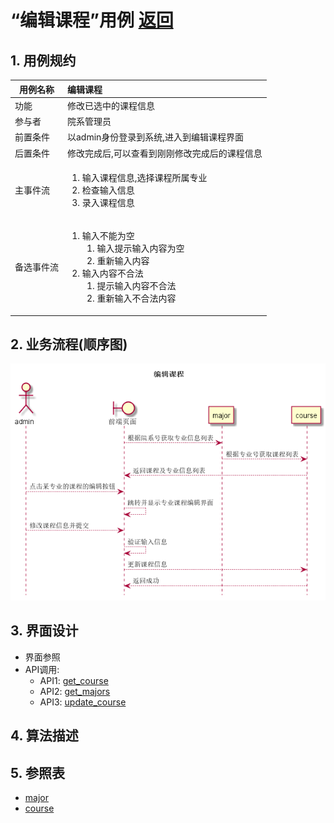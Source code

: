 # “编辑课程”用例 [返回](../README.md)

## 1. 用例规约

|用例名称|编辑课程|
|-------|:-------------|
|功能|修改已选中的课程信息|
|参与者|院系管理员|
|前置条件|以admin身份登录到系统,进入到编辑课程界面|
|后置条件|修改完成后,可以查看到刚刚修改完成后的课程信息|
|主事件流|<ol><li>输入课程信息,选择课程所属专业</li><li>检查输入信息</li><li>录入课程信息</li></ol>|
|备选事件流|<ol><li>输入不能为空<ol><li>输入提示输入内容为空</li><li>重新输入内容</li></ol></li><li>输入内容不合法<ol><li>提示输入内容不合法</li><li>重新输入不合法内容</li></ol></li></ol>|

## 2. 业务流程(顺序图)

![编辑课程](../../out/test6/sequence/编辑课程.png)

## 3. 界面设计

- 界面参照
- API调用:
    - API1: [get_course](../api/get_course.md)
    - API2: [get_majors](../api/get_majors.md)
    - API3: [update_course](../api/update_course.md)

## 4. 算法描述
    
## 5. 参照表

- [major](../数据库设计.md/#major)
- [course](../数据库设计.md/#course)